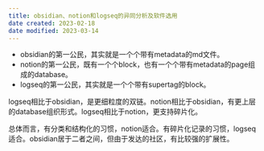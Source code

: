 ```yaml
---
title: obsidian、notion和logseq的异同分析及软件选用
date created: 2023-02-18
date modified: 2023-03-14
---
```


- obsidian的第一公民，其实就是一个个带有metadata的md文件。
- notion的第一公民，既有一个个block，也有一个个带有metadata的page组成的database。
- logseq的第一公民，其实就是一个个带有supertag的block。

logseq相比于obsidian，是更细粒度的双链。notion相比于obsidian，有更上层的database组织形式。logseq相比于notion，更支持碎片化。

总体而言，有分类和结构化的习惯，notion适合。有碎片化记录的习惯，logseq适合。obsidian居于二者之间，但由于发达的社区，有比较强的扩展性。
